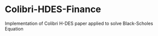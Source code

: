 # Colibri-HDES-Finance
Implementation of Colibri H-DES paper applied to solve Black-Scholes Equation
